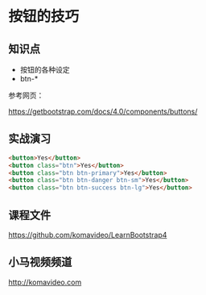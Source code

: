 按钮的技巧
==========

## 知识点

* 按钮的各种设定
* btn-*

参考网页：

https://getbootstrap.com/docs/4.0/components/buttons/

## 实战演习

~~~html
<button>Yes</button>
<button class="btn">Yes</button>
<button class="btn btn-primary">Yes</button>
<button class="btn btn-danger btn-sm">Yes</button>
<button class="btn btn-success btn-lg">Yes</button>
~~~

## 课程文件

https://github.com/komavideo/LearnBootstrap4

## 小马视频频道

http://komavideo.com
